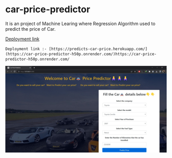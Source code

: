 # car-price-predictor
It is an project  of Machine Learing where Regression Algorithm used to predict the price of Car.



[Deployment link]([https://predicts-car-price.herokuapp.com/](https://car-price-predictor-h50p.onrender.com/))


```
Deployment link :- [https://predicts-car-price.herokuapp.com/](https://car-price-predictor-h50p.onrender.com/)https://car-price-predictor-h50p.onrender.com/
```

![](img/ss1.jpg)
